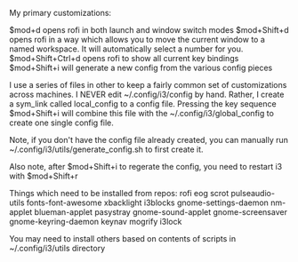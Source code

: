 My primary customizations:

$mod+d opens rofi in both launch and window switch modes
$mod+Shift+d opens rofi in a way which allows you to move the current window to a named workspace. It will automatically select a number for you.
$mod+Shift+Ctrl+d opens rofi to show all current key bindings
$mod+Shift+i will generate a new config from the various config pieces

I use a series of files in other to keep a fairly common set of customizations 
across machines. I NEVER edit ~/.config/i3/config by hand. Rather, I create a sym_link
called local_config to a config file. Pressing the key sequence $mod+Shift+i will
combine this file with the ~/.config/i3/global_config to create one single config file.

Note, if you don't have the config file already created, you can manually run
~/.config/i3/utils/generate_config.sh to first create it. 

Also note, after $mod+Shift+i to regerate the config, you need to restart i3
with $mod+Shift+r

Things which need to be installed from repos:
rofi eog scrot pulseaudio-utils fonts-font-awesome xbacklight i3blocks gnome-settings-daemon nm-applet blueman-applet pasystray gnome-sound-applet gnome-screensaver gnome-keyring-daemon keynav mogrify i3lock

You may need to install others based on contents of scripts in ~/.config/i3/utils directory

